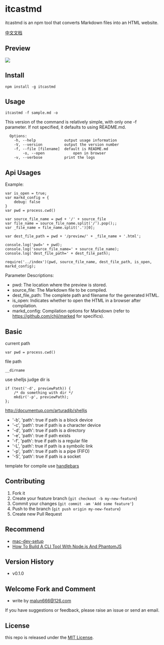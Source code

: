 itcastmd 
=========

itcastmd is an npm tool that converts Markdown files into an HTML website.

[中文文档](./CHINESE.md)

## Preview 

![](https://github.com/i5ting/i5ting_ztree_toc/blob/master/demo/3.png)

## Install 

	npm install -g itcastmd
	
## Usage

```shell
itcastmd -f sample.md -o
```

This version of the command is relatively simple, with only one -f parameter. If not specified, it defaults to using README.md.

```
  Options:
    -h, --help             output usage information
    -V, --version          output the version number
    -f, --file [filename]  default is README.md 
		-o, --open             open in browser
    -v, --verbose          print the logs
```


	
## Api Usages

Example:

```
var is_open = true;
var markd_config = {
	debug: false
}
var pwd = process.cwd()  

var source_file_name = pwd + '/' + source_file
var file_name = source_file_name.split('/').pop();;
var _file_name = file_name.split('.')[0];

var dest_file_path = pwd + '/preview/' + _file_name + '.html';

console.log('pwd=' + pwd);
console.log('source_file_name=' + source_file_name);
console.log('dest_file_path=' + dest_file_path);

require('../index')(pwd, source_file_name, dest_file_path, is_open, markd_config);

```

Parameter Descriptions:

- pwd: The location where the preview is stored.
- source_file: The Markdown file to be compiled.
- dest_file_path: The complete path and filename for the generated HTML.
- is_open: Indicates whether to open the HTML in a browser after compilation.
- markd_config: Compilation options for Markdown (refer to https://github.com/chjj/marked for specifics).

## Basic

current path

	var pwd = process.cwd()


file path 

	__dirname
	
	
use shelljs judge dir is

	if (test('-d', previewPath)) { 
		/* do something with dir */ 
		mkdir('-p', previewPath);
	};
	
http://documentup.com/arturadib/shelljs

- '-b', 'path': true if path is a block device
- '-c', 'path': true if path is a character device
- '-d', 'path': true if path is a directory
- '-e', 'path': true if path exists
- '-f', 'path': true if path is a regular file
- '-L', 'path': true if path is a symboilc link
- '-p', 'path': true if path is a pipe (FIFO)
- '-S', 'path': true if path is a socket

template for compile use [handlebars](http://handlebarsjs.com/)


## Contributing

1. Fork it
2. Create your feature branch (`git checkout -b my-new-feature`)
3. Commit your changes (`git commit -am 'Add some feature'`)
4. Push to the branch (`git push origin my-new-feature`)
5. Create new Pull Request

## Recommend

- [mac-dev-setup](http://aaaaaashu.gitbooks.io/mac-dev-setup/content/index.html)
- [How To Build A CLI Tool With Node.js And PhantomJS](http://www.smashingmagazine.com/2014/02/12/build-cli-tool-nodejs-phantomjs/)

## Version History

- v0.1.0

## Welcome Fork and Comment

- write by  malun666@126.com

If you have suggestions or feedback, please raise an issue or send an email.

## License

this repo is released under the [MIT
License](./license).
